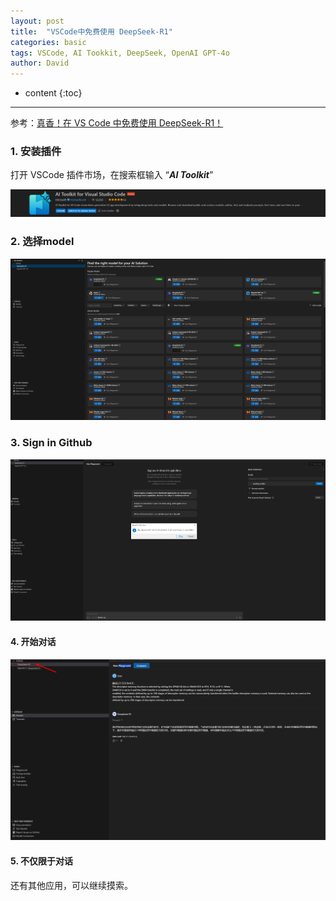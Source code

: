 ```yaml
---
layout: post
title:  "VSCode中免费使用 DeepSeek-R1"
categories: basic
tags: VSCode, AI Tookkit, DeepSeek, OpenAI GPT-4o
author: David
---
```


* content
{:toc}

---

参考：[真香！在 VS Code 中免费使用 DeepSeek-R1！](https://mp.weixin.qq.com/s/E518hBvzIqX8qaRctmDvRQ)

### 1. 安装插件

打开 VSCode 插件市场，在搜索框输入 “***AI Toolkit***”

![AI Toolkit plugin](https://github.com/titron/titron.github.io/raw/master/img/2025-04-03-AIToolkit_DeepSeek_plugin.png)

### 2. 选择model

![Select Models](https://github.com/titron/titron.github.io/raw/master/img/2025-04-03-AIToolkit_DeepSeek_Model.png)

### 3. Sign in Github
![Sign to Github](https://github.com/titron/titron.github.io/raw/master/img/2025-04-03-AIToolkit_DeepSeek_SignGithub.png)


#### 4. 开始对话

![chat now](https://github.com/titron/titron.github.io/raw/master/img/2025-04-03-AIToolkit_DeepSeek_chat.png)

#### 5. 不仅限于对话

还有其他应用，可以继续摸索。